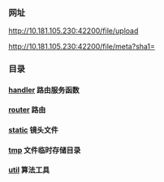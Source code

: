 ### 网址
http://10.181.105.230:42200/file/upload

http://10.181.105.230:42200/file/meta?sha1=


### 目录
#### [handler](handler)    路由服务函数
#### [router](router)    路由
#### [static](static)    镜头文件
#### [tmp](tmp)    文件临时存储目录
#### [util](file/util)    算法工具            